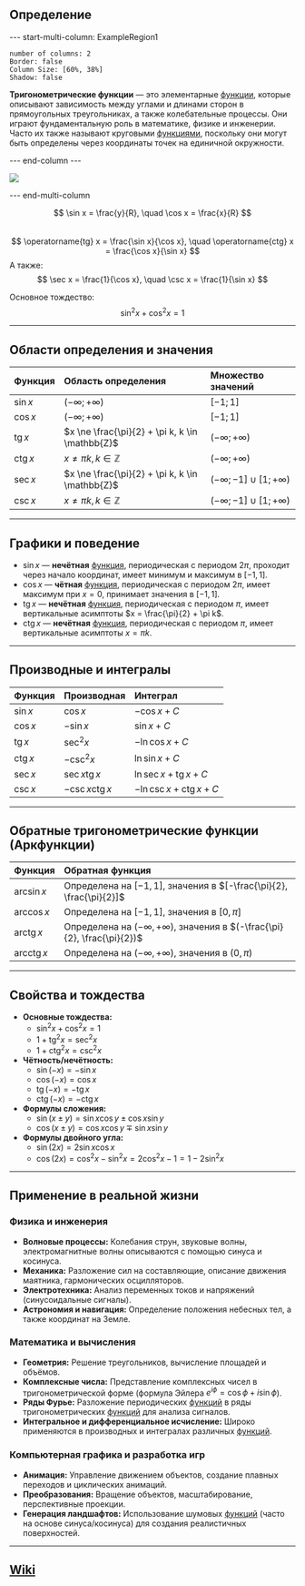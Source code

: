 
## Определение
--- start-multi-column: ExampleRegion1
```column-settings
number of columns: 2
Border: false
Column Size: [60%, 38%]
Shadow: false
````

**Тригонометрические функции** — это элементарные [функции](Функция.md), которые описывают зависимость между углами и длинами сторон в прямоугольных треугольниках, а также колебательные процессы. Они играют фундаментальную роль в математике, физике и инженерии. Часто их также называют круговыми [функциями](Функция.md), поскольку они могут быть определены через координаты точек на единичной окружности.

--- end-column ---

![](trig.gif)

--- end-multi-column

$$  
\sin x = \frac{y}{R}, \quad  
\cos x = \frac{x}{R}  
$$  
$$  
\operatorname{tg} x = \frac{\sin x}{\cos x}, \quad  
\operatorname{ctg} x = \frac{\cos x}{\sin x}   
$$
А также:
$$  
\sec x = \frac{1}{\cos x}, \quad  
\csc x = \frac{1}{\sin x}   
$$

Основное тождество:  
$$  
\sin^2 x + \cos^2 x = 1  
$$


---

## Области определения и значения

| Функция           | Область определения      | Множество значений |
| :---------------- | :----------------------- | :----------------- |
| $\sin x$          | $(-\infty; +\infty)$     | $[-1; 1]$          |
| $\cos x$          | $(-\infty; +\infty)$     | $[-1; 1]$          |
| $\operatorname{tg} x$    | $x \ne \frac{\pi}{2} + \pi k, k \in \mathbb{Z}$ | $(-\infty; +\infty)$ |
| $\operatorname{ctg} x$   | $x \ne \pi k, k \in \mathbb{Z}$ | $(-\infty; +\infty)$ |
| $\sec x$          | $x \ne \frac{\pi}{2} + \pi k, k \in \mathbb{Z}$ | $(-\infty; -1] \cup [1; +\infty)$ |
| $\csc x$          | $x \ne \pi k, k \in \mathbb{Z}$ | $(-\infty; -1] \cup [1; +\infty)$ |

---

## Графики и поведение

- $\sin x$ — **нечётная** [функция](Функция.md), периодическая с периодом $2\pi$, проходит через начало координат, имеет минимум и максимум в $[-1, 1]$.
- $\cos x$ — **чётная** [функция](Функция.md), периодическая с периодом $2\pi$, имеет максимум при $x=0$, принимает значения в $[-1, 1]$.
- $\operatorname{tg} x$ — **нечётная** [функция](Функция.md), периодическая с периодом $\pi$, имеет вертикальные асимптоты $x = \frac{\pi}{2} + \pi k$.
- $\operatorname{ctg} x$ — **нечётная** [функция](Функция.md), периодическая с периодом $\pi$, имеет вертикальные асимптоты $x = \pi k$.

---

## Производные и интегралы

| Функция                | Производная                    | Интеграл      |
| :--------------------- | :----------------------------- | :------------ |
| $\sin x$               | $\cos x$                       | $-\cos x + C$ |
| $\cos x$               | $-\sin x$                      | $\sin x + C$ |
| $\operatorname{tg} x$  | $\sec^2 x$                     | $-\ln \cos x + C$ |
| $\operatorname{ctg} x$ | $-\csc^2 x$                    | $\ln \sin x + C$ |
| $\sec x$               | $\sec x \operatorname{tg} x$   | $\ln \sec x + \operatorname{tg} x  + C$ |
| $\csc x$               | $-\csc x \operatorname{ctg} x$ | $-\ln \csc x + \operatorname{ctg} x + C$ |

---

## Обратные тригонометрические функции (Аркфункции)

| Функция           | Обратная функция                   |
| :---------------- | :--------------------------------- |
| $\arcsin x$       | Определена на $[-1, 1]$, значения в $[-\frac{\pi}{2}, \frac{\pi}{2}]$ |
| $\arccos x$       | Определена на $[-1, 1]$, значения в $[0, \pi]$ |
| $\operatorname{arctg} x$  | Определена на $(-\infty, +\infty)$, значения в $(-\frac{\pi}{2}, \frac{\pi}{2})$ |
| $\operatorname{arcctg} x$ | Определена на $(-\infty, +\infty)$, значения в $(0, \pi)$ |

---

## Свойства и тождества

- **Основные тождества:**
    - $\sin^2 x + \cos^2 x = 1$
    - $1 + \operatorname{tg}^2 x = \sec^2 x$
    - $1 + \operatorname{ctg}^2 x = \csc^2 x$
- **Чётность/нечётность:**
    - $\sin(-x) = -\sin x$
    - $\cos(-x) = \cos x$
    - $\operatorname{tg}(-x) = -\operatorname{tg} x$
    - $\operatorname{ctg}(-x) = -\operatorname{ctg} x$
- **Формулы сложения:**
    - $\sin(x \pm y) = \sin x \cos y \pm \cos x \sin y$
    - $\cos(x \pm y) = \cos x \cos y \mp \sin x \sin y$
- **Формулы двойного угла:**
    - $\sin(2x) = 2 \sin x \cos x$
    - $\cos(2x) = \cos^2 x - \sin^2 x = 2\cos^2 x - 1 = 1 - 2\sin^2 x$

---

## Применение в реальной жизни

### Физика и инженерия

- **Волновые процессы:** Колебания струн, звуковые волны, электромагнитные волны описываются с помощью синуса и косинуса.
- **Механика:** Разложение сил на составляющие, описание движения маятника, гармонических осцилляторов.
- **Электротехника:** Анализ переменных токов и напряжений (синусоидальные сигналы).
- **Астрономия и навигация:** Определение положения небесных тел, а также координат на Земле.

### Математика и вычисления

- **Геометрия:** Решение треугольников, вычисление площадей и объёмов.
- **Комплексные числа:** Представление комплексных чисел в тригонометрической форме (формула Эйлера $e^{i\phi} = \cos\phi + i\sin\phi$).
- **Ряды Фурье:** Разложение периодических [функций](Функция.md) в ряды тригонометрических [функций](Функция.md) для анализа сигналов.
- **Интегральное и дифференциальное исчисление:** Широко применяются в производных и интегралах различных [функций](Функция.md).

### Компьютерная графика и разработка игр

- **Анимация:** Управление движением объектов, создание плавных переходов и циклических анимаций.
- **Преобразования:** Вращение объектов, масштабирование, перспективные проекции.
- **Генерация ландшафтов:** Использование шумовых [функций](Функция.md) (часто на основе синуса/косинуса) для создания реалистичных поверхностей.

---

## [Wiki](https://ru.wikipedia.org/wiki/%D0%A2%D1%80%D0%B8%D0%B3%D0%BE%D0%BD%D0%BE%D0%BC%D0%B5%D1%82%D1%80%D0%B8%D1%87%D0%B5%D1%81%D0%BA%D0%B8%D0%B5_%D1%84%D1%83%D0%BD%D0%BA%D1%86%D0%B8%D0%B8)